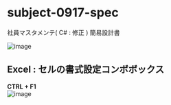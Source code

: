 # subject-0917-spec
社員マスタメンテ( C# : 修正 ) 簡易設計書

![image](https://user-images.githubusercontent.com/1501327/133729861-1193450c-dcc7-4e42-a118-efbcd9a129aa.png)

## Excel : セルの書式設定コンボボックス
**CTRL + F1**\
![image](https://user-images.githubusercontent.com/1501327/133730202-955f0065-a5dd-477a-bb01-8411b5899f08.png)
